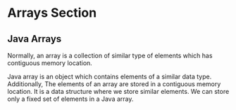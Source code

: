 # Arrays Section

## Java Arrays
Normally, an array is a collection of similar type of elements which has contiguous memory location.

Java array is an object which contains elements of a similar data type. Additionally, The elements of an array are stored in a contiguous memory location. It is a data structure where we store similar elements. We can store only a fixed set of elements in a Java array.

